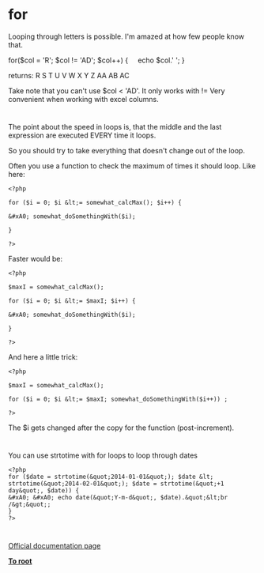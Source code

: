 # for





Looping through letters is possible. I&apos;m amazed at how few people know that.

for($col = &apos;R&apos;; $col != &apos;AD&apos;; $col++) {
&#xA0; &#xA0; echo $col.&apos; &apos;;
}

returns: R S T U V W X Y Z AA AB AC

Take note that you can&apos;t use $col &lt; &apos;AD&apos;. It only works with !=
Very convenient when working with excel columns.

  

#



The point about the speed in loops is, that the middle and the last expression are executed EVERY time it loops.

So you should try to take everything that doesn&apos;t change out of the loop.

Often you use a function to check the maximum of times it should loop. Like here:





```
<?php

for ($i = 0; $i &lt;= somewhat_calcMax(); $i++) {

&#xA0; somewhat_doSomethingWith($i);

}

?>
```




Faster would be:





```
<?php

$maxI = somewhat_calcMax();

for ($i = 0; $i &lt;= $maxI; $i++) {

&#xA0; somewhat_doSomethingWith($i);

}

?>
```




And here a little trick:





```
<?php

$maxI = somewhat_calcMax();

for ($i = 0; $i &lt;= $maxI; somewhat_doSomethingWith($i++)) ;

?>
```




The $i gets changed after the copy for the function (post-increment).

  

#



You can use strtotime with for loops to loop through dates



```
<?php
for ($date = strtotime(&quot;2014-01-01&quot;); $date &lt; strtotime(&quot;2014-02-01&quot;); $date = strtotime(&quot;+1 day&quot;, $date)) {
&#xA0; &#xA0; echo date(&quot;Y-m-d&quot;, $date).&quot;&lt;br /&gt;&quot;;
}
?>
```



  

#

[Official documentation page](https://www.php.net/manual/en/control-structures.for.php)

**[To root](/README.md)**